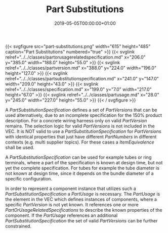 ﻿---
title: Part Substitutions
toc: false
type: specs
date: "2019-05-05T00:00:00+01:00"
draft: false
menu:
  vec120:
    identifier: description-of-components/part-substitutions    
    parent: description-of-components
    weight: 1003019 

# Prev/next pager order (if `docs_section_pager` enabled in `params.toml`)
weight: 1003019
---
{{< svgfigure src="part-substitutions.png" width="615" height="485" caption="Part Substitutions" numbered="true" >}}
  {{< svglink relref="../../classes/partorusagerelatedspecification.md" x="206.0" y="385.0" width="188.0" height="55.0" >}}
  {{< svglink relref="../../classes/partversion.md" x="388.0" y="224.0" width="196.0" height="127.0" >}}
  {{< svglink relref="../../classes/partsubstitutionspecification.md" x="241.0" y="147.0" width="209.0" height="43.0" >}}
  {{< svglink relref="../../classes/specification.md" x="199.0" y="7.0" width="217.0" height="67.0" >}}
  {{< svglink relref="../../classes/partusage.md" x="28.0" y="245.0" width="227.0" height="55.0" >}}
{{< / svgfigure >}}
<html>   <head>     </head>   <body>     <p> A <i>PartSubstitutionSpecification</i> defines a set of <i>PartVersions</i> that can be used alternatively, due to an incomplete specification for the 150% product description. For a concrete wiring harness only on valid <i>PartVersion</i> remains. The selection logic for valid <i>PartVersions</i> is not included in the VEC. It is NOT valid to use a <i>PartSubstitutionSpecification</i> for <i>PartVersions</i> with identical properties that just have different <i>PartNumbers</i> in different contexts (e.g. multi supplier topics). For these cases a <i>ItemEquivalence </i>shall be used.      </p>      <p> A <i>PartSubstitutionSpecification </i>can be used for example tubes or ring terminals, where a part of the specification is known at design time, but not yet the complete specification. For tubes for example the tube diameter is not known at design time, since it depends on the bundle diameter of a specific configuration.     </p>      <p> In order to represent a component instance that utilizes such a <i>PartSubstitutionSpecification</i> a <i>PartUsage </i>is necessary. The <i>PartUsage </i>is the element in the VEC which defines instances of components, where a specific <i>PartVersion</i> is not yet known. It references one or more <i>PartOrUsageRelatedSpecifications</i>  to describe the known properties of the component. If the <i>PartUsage</i> references an additional <i>PartSubstitutionSpecification </i>the set of valid <i>PartVersions</i> can be further constrained.       </p>    </body> </html> 
